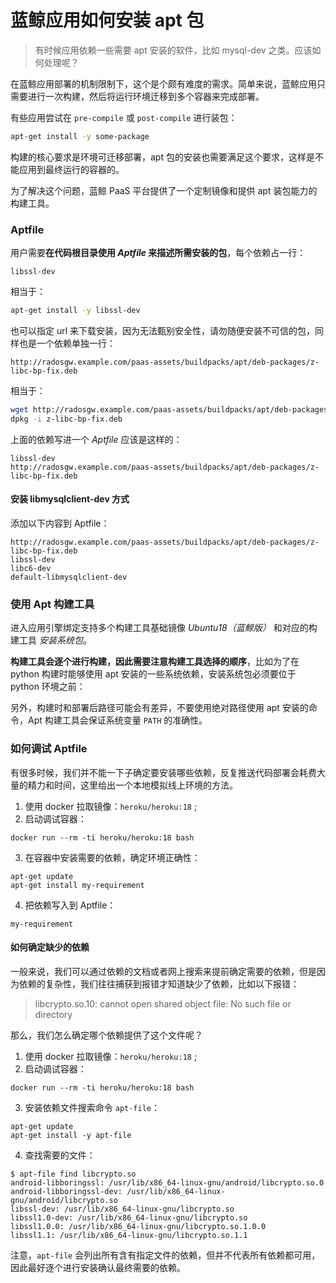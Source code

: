 # 蓝鲸应用如何安装 apt 包

>有时候应用依赖一些需要 apt 安装的软件，比如 mysql-dev 之类。应该如何处理呢？


在蓝鲸应用部署的机制限制下，这个是个颇有难度的需求。简单来说，蓝鲸应用只需要进行一次构建，然后将运行环境迁移到多个容器来完成部署。

有些应用尝试在 `pre-compile` 或 `post-compile` 进行装包：

```bash
apt-get install -y some-package
```

构建的核心要求是环境可迁移部署，apt 包的安装也需要满足这个要求，这样是不能应用到最终运行的容器的。

为了解决这个问题，蓝鲸 PaaS 平台提供了一个定制镜像和提供 apt 装包能力的构建工具。



### Aptfile

用户需要**在代码根目录使用 *Aptfile* 来描述所需安装的包**，每个依赖占一行：

```
libssl-dev
```

相当于：

```bash
apt-get install -y libssl-dev
```

也可以指定 url 来下载安装，因为无法甄别安全性，请勿随便安装不可信的包，同样也是一个依赖单独一行：

```
http://radosgw.example.com/paas-assets/buildpacks/apt/deb-packages/z-libc-bp-fix.deb
```

相当于：

```bash
wget http://radosgw.example.com/paas-assets/buildpacks/apt/deb-packages/z-libc-bp-fix.deb
dpkg -i z-libc-bp-fix.deb
```

上面的依赖写进一个 *Aptfile* 应该是这样的：

```
libssl-dev
http://radosgw.example.com/paas-assets/buildpacks/apt/deb-packages/z-libc-bp-fix.deb
```

#### 安装 libmysqlclient-dev 方式
添加以下内容到 Aptfile：
```
http://radosgw.example.com/paas-assets/buildpacks/apt/deb-packages/z-libc-bp-fix.deb
libssl-dev
libc6-dev
default-libmysqlclient-dev
```


### 使用 Apt 构建工具

进入应用引擎绑定支持多个构建工具基础镜像 *Ubuntu18（蓝鲸版）* 和对应的构建工具 *安装系统包*。

**构建工具会逐个进行构建，因此需要注意构建工具选择的顺序**，比如为了在 python 构建时能够使用 apt 安装的一些系统依赖，安装系统包必须要位于 python 环境之前：

另外，构建时和部署后路径可能会有差异，不要使用绝对路径使用 apt 安装的命令，Apt 构建工具会保证系统变量 `PATH` 的准确性。


### 如何调试 Aptfile
有很多时候，我们并不能一下子确定要安装哪些依赖，反复推送代码部署会耗费大量的精力和时间，这里给出一个本地模拟线上环境的方法。
1. 使用 docker 拉取镜像：`heroku/heroku:18` ;
2. 启动调试容器：
```shell
docker run --rm -ti heroku/heroku:18 bash
```
3. 在容器中安装需要的依赖，确定环境正确性：
```shell
apt-get update
apt-get install my-requirement
```
4. 把依赖写入到 Aptfile：
```
my-requirement
```

#### 如何确定缺少的依赖
一般来说，我们可以通过依赖的文档或者网上搜索来提前确定需要的依赖，但是因为依赖的复杂性，我们往往捕获到报错才知道缺少了依赖，比如以下报错：
> libcrypto.so.10: cannot open shared object file: No such file or directory

那么，我们怎么确定哪个依赖提供了这个文件呢？
1. 使用 docker 拉取镜像：`heroku/heroku:18` ;
2. 启动调试容器：
```shell
docker run --rm -ti heroku/heroku:18 bash
```
3. 安装依赖文件搜索命令 `apt-file`：
```shell
apt-get update
apt-get install -y apt-file
```
4. 查找需要的文件：
```shell
$ apt-file find libcrypto.so
android-libboringssl: /usr/lib/x86_64-linux-gnu/android/libcrypto.so.0
android-libboringssl-dev: /usr/lib/x86_64-linux-gnu/android/libcrypto.so
libssl-dev: /usr/lib/x86_64-linux-gnu/libcrypto.so
libssl1.0-dev: /usr/lib/x86_64-linux-gnu/libcrypto.so
libssl1.0.0: /usr/lib/x86_64-linux-gnu/libcrypto.so.1.0.0
libssl1.1: /usr/lib/x86_64-linux-gnu/libcrypto.so.1.1
```

注意，`apt-file` 会列出所有含有指定文件的依赖，但并不代表所有依赖都可用，因此最好逐个进行安装确认最终需要的依赖。